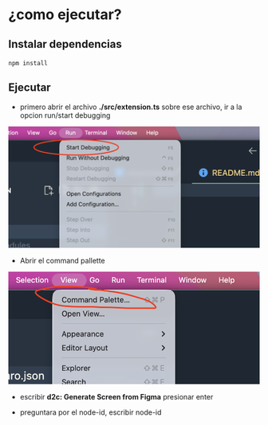 # ¿como ejecutar?

## Instalar dependencias

```
npm install
```

## Ejecutar

- primero abrir el archivo **./src/extension.ts** sobre ese archivo, ir a la opcion run/start debugging

![alt text](./doc/start.png)

- Abrir el command pallette

![alt text](./doc/command-palette.png)

- escribir **d2c: Generate Screen from Figma** presionar enter

- preguntara por el node-id, escribir node-id
